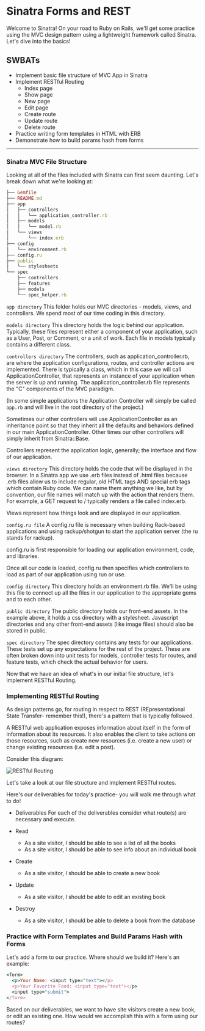 # Sinatra Forms and REST 
Welcome to Sinatra! On your road to Ruby on Rails, we'll get some practice using the MVC design pattern using a lightweight framework called Sinatra. Let's dive into the basics!

## SWBATs
- Implement basic file structure of MVC App in Sinatra
- Implement RESTful Routing
    - Index page
    - Show page
    - New page
    - Edit page
    - Create route
    - Update route
    - Delete route
- Practice writing form templates in HTML with ERB
- Demonstrate how to build params hash from forms

---

### Sinatra MVC File Structure

Looking at all of the files included with Sinatra can first seem daunting. Let's break down what we're looking at: 

```rb
├── Gemfile
├── README.md
├── app
│   ├── controllers
│   │   └── application_controller.rb
│   ├── models
│   │   └── model.rb
│   └── views
│       └── index.erb
├── config
│   └── environment.rb
├── config.ru
├── public
│   └── stylesheets
└── spec
    ├── controllers
    ├── features
    ├── models
    └── spec_helper.rb
```

`app directory`
This folder holds our MVC directories - models, views, and controllers. We spend most of our time coding in this directory.

`models directory`
This directory holds the logic behind our application. Typically, these files represent either a component of your application, such as a User, Post, or Comment, or a unit of work. Each file in models typically contains a different class. 

`controllers directory`
The controllers, such as application_controller.rb, are where the application configurations, routes, and controller actions are implemented. There is typically a class, which in this case we will call ApplicationController, that represents an instance of your application when the server is up and running. The application_controller.rb file represents the "C" components of the MVC paradigm.

(In some simple applications the Application Controller will simply be called `app.rb` and will live in the root directory of the project.)

Sometimes our other controllers will use ApplicationController as an inheritance point so that they inherit all the defaults and behaviors defined in our main ApplicationController. Other times our other controllers will simply inherit from Sinatra::Base.

Controllers represent the application logic, generally; the interface and flow of our application.


`views directory`
This directory holds the code that will be displayed in the browser. In a Sinatra app we use .erb files instead of .html files because .erb files allow us to include regular, old HTML tags AND special erb tags which contain Ruby code. We can name them anything we like, but by convention, our file names will match up with the action that renders them. For example, a GET request to / typically renders a file called index.erb.

Views represent how things look and are displayed in our application. 

`config.ru file`
A config.ru file is necessary when building Rack-based applications and using rackup/shotgun to start the application server (the ru stands for rackup).

config.ru is first responsible for loading our application environment, code, and libraries.

Once all our code is loaded, config.ru then specifies which controllers to load as part of our application using run or use.


`config directory`
This directory holds an environment.rb file. We'll be using this file to connect up all the files in our application to the appropriate gems and to each other.


`public directory`
The public directory holds our front-end assets. In the example above, it holds a css directory with a stylesheet. Javascript directories and any other front-end assets (like image files) should also be stored in public.

`spec directory`
The spec directory contains any tests for our applications. These tests set up any expectations for the rest of the project. These are often broken down into unit tests for models, controller tests for routes, and feature tests, which check the actual behavior for users.

Now that we have an idea of what's in our initial file structure, let's implement RESTful Routing. 

### Implementing RESTful Routing
As design patterns go, for routing in respect to REST (REpresentational State Transfer- remember this!), there's a pattern that is typically followed. 

A RESTful web application exposes information about itself in the form of information about its resources. It also enables the client to take actions on those resources, such as create new resources (i.e. create a new user) or change existing resources (i.e. edit a post).

Consider this diagram: 

![RESTful Routing](https://sahilthakur7blog.files.wordpress.com/2017/07/51a50-restful-routes.png)

Let's take a look at our file structure and implement RESTful routes. 

Here's our deliverables for today's practice- you will walk me through what to do! 

- Deliverables
For each of the deliverables consider what route(s) are necessary and execute.

- Read
    - As a site visitor, I should be able to see a list of all the books
    - As a site visitor, I should be able to see info about an individual book
- Create
    - As a site visitor, I should be able to create a new book
- Update
    - As a site visitor, I should be able to edit an existing book
- Destroy
    - As a site visitor, I should be able to delete a book from the database

### Practice with Form Templates and Build Params Hash with Forms

Let's add a form to our practice. Where should we build it? Here's an example: 

```rb
<form>
  <p>Your Name: <input type="text"></p>
  <p>Your Favorite Food: <input type="text"></p>
  <input type="submit">
</form>
```

Based on our deliverables, we want to have site visitors create a new book, or edit an existing one. How would we accomplish this with a form using our routes? 